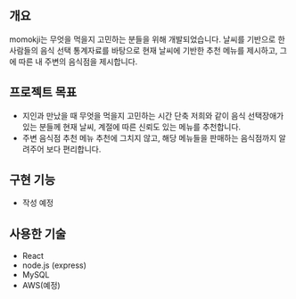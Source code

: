## 개요

momokji는 무엇을 먹을지 고민하는 분들을 위해 개발되었습니다.
날씨를 기반으로 한 사람들의 음식 선택 통계자료를 바탕으로 현재 날씨에 기반한 추천 메뉴를 제시하고, 그에 따른 내 주변의 음식점을 제시합니다. 

## 프로젝트 목표
- 지인과 만났을 때 무엇을 먹을지 고민하는 시간 단축
저희와 같이 음식 선택장애가 있는 분들께 현재 날씨, 계절에 따른 신뢰도 있는 메뉴를 추천합니다. 
- 주변 음식점 추천
메뉴 추천에 그치지 않고, 해당 메뉴들을 판매하는 음식점까지 알려주어 보다 편리합니다.

## 구현 기능
- 작성 예정

## 사용한 기술
- React
- node.js (express)
- MySQL
- AWS(예정)
